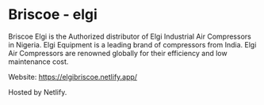 # Briscoe - elgi
 
Briscoe Elgi is the Authorized distributor of Elgi Industrial Air Compressors in Nigeria. Elgi Equipment is a leading brand of compressors from India. Elgi Air Compressors are renowned globally for their efficiency and low maintenance cost.

Website: https://elgibriscoe.netlify.app/

Hosted by Netlify.
